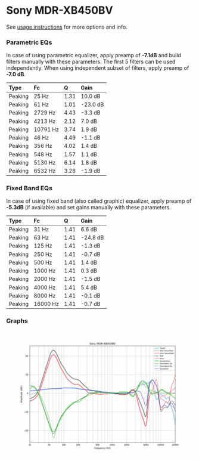 # Sony MDR-XB450BV
See [usage instructions](https://github.com/jaakkopasanen/AutoEq#usage) for more options and info.

### Parametric EQs
In case of using parametric equalizer, apply preamp of **-7.1dB** and build filters manually
with these parameters. The first 5 filters can be used independently.
When using independent subset of filters, apply preamp of **-7.0 dB**.

| Type    | Fc       |    Q | Gain     |
|:--------|:---------|:-----|:---------|
| Peaking | 25 Hz    | 1.31 | 10.0 dB  |
| Peaking | 61 Hz    | 1.01 | -23.0 dB |
| Peaking | 2729 Hz  | 4.43 | -3.3 dB  |
| Peaking | 4213 Hz  | 2.12 | 7.0 dB   |
| Peaking | 10791 Hz | 3.74 | 1.9 dB   |
| Peaking | 46 Hz    | 4.49 | -1.1 dB  |
| Peaking | 356 Hz   | 4.02 | 1.4 dB   |
| Peaking | 548 Hz   | 1.57 | 1.1 dB   |
| Peaking | 5130 Hz  | 6.14 | 1.8 dB   |
| Peaking | 6532 Hz  | 3.28 | -1.9 dB  |

### Fixed Band EQs
In case of using fixed band (also called graphic) equalizer, apply preamp of **-5.3dB**
(if available) and set gains manually with these parameters.

| Type    | Fc       |    Q | Gain     |
|:--------|:---------|:-----|:---------|
| Peaking | 31 Hz    | 1.41 | 6.6 dB   |
| Peaking | 63 Hz    | 1.41 | -24.8 dB |
| Peaking | 125 Hz   | 1.41 | -1.3 dB  |
| Peaking | 250 Hz   | 1.41 | -0.7 dB  |
| Peaking | 500 Hz   | 1.41 | 1.4 dB   |
| Peaking | 1000 Hz  | 1.41 | 0.3 dB   |
| Peaking | 2000 Hz  | 1.41 | -1.5 dB  |
| Peaking | 4000 Hz  | 1.41 | 5.4 dB   |
| Peaking | 8000 Hz  | 1.41 | -0.1 dB  |
| Peaking | 16000 Hz | 1.41 | -0.7 dB  |

### Graphs
![](./Sony%20MDR-XB450BV.png)